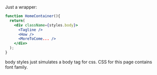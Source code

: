 Just a wrapper:

``` jsx static
function HomeContainer(){
  return(
    <div className={styles.body}>
      <Tagline />
      <How />
      <MoreToCome... />
    </div>
  );
}
```

body styles just simulates a body tag for css.
CSS for this page contains font family.
